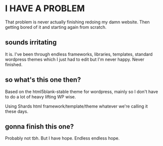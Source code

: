 # I HAVE A PROBLEM

That problem is never actually finishing redoing my damn website. Then getting bored of it and starting again from scratch.

## sounds irritating

It is. I've been through endless frameworks, libraries, templates, standard wordpress themes which I just had to edit but I'm never happy. Never finished.

## so what's this one then?

Based on the html5blank-stable theme for wordpress, mainly so I don't have to do a lot of heavy lifting WP wise.

Using Shards html framework/template/theme whatever we're calling it these days.

## gonna finish this one?

Probably not tbh. But I have hope. Endless endless hope.